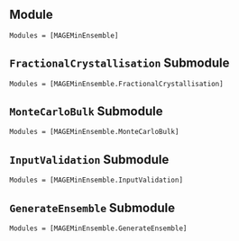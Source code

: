 ## Module
```@autodocs
Modules = [MAGEMinEnsemble]
```

## `FractionalCrystallisation` Submodule
```@autodocs
Modules = [MAGEMinEnsemble.FractionalCrystallisation]
```

## `MonteCarloBulk` Submodule
```@autodocs
Modules = [MAGEMinEnsemble.MonteCarloBulk]
```

## `InputValidation` Submodule
```@autodocs
Modules = [MAGEMinEnsemble.InputValidation]
```

## `GenerateEnsemble` Submodule
```@autodocs
Modules = [MAGEMinEnsemble.GenerateEnsemble]
```